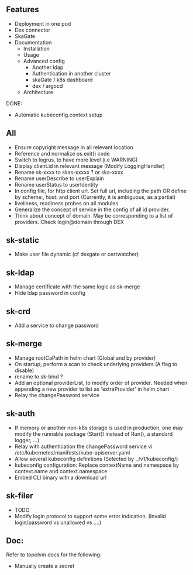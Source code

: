 
## Features

- Deployment in one pod
- Dex connector
- SkaGate
- Documentation
  - Installation
  - Usage
  - Advanced config
    - Another ldap
    - Authentication in another cluster
    - skaGate / k8s dashboard
    - dex / argocd
  - Architecture

DONE:
- Automatic kubeconfig.context setup

## All

- Ensure copyright message in all relevant location
- Reference and normalize os.exit() code
- Switch to logrus, to have more level (i.e WARNING)
- Display client.id in relevant message (Modify LoggingHandler)
- Rename sk-xxxx to skas-xxxxx ? or ska-xxxx
- Rename userDescribe to userExplain
- Rename userStatus to userIdentity
- In config file, for http client url. Set full url, including the path OR define by scheme:, host: and port (Currently, it is ambiguous, as a partial)
- liveliness, readiness probes on all modules
- Generalize the concept of service in the config of all id provider.
- Think about concept of domain. May be corresponding to a list of providers. Check login@domain through DEX
 
## sk-static

- Make user file dynamic (cf dexgate or certwatcher)

## sk-ldap

- Manage certificate with the same logic as sk-merge
- Hide ldap password in config

## sk-crd

- Add a service to change password

## sk-merge

- Manage rootCaPath in helm chart (Global and by provider)
- On startup, perform a scan to check underlying providers (A flag to disable)
- rename to sk-bind ?
- Add an optional providerList, to modify order of provider. Needed when appending a new provider to list as 'extraProvider' in helm chart
- Relay the changePassword service

## sk-auth

- If memory or another non-k8s storage is used in production, one may modify the runnable package (Start() instead of Run(), a standard logger, ...)
- Relay with authentication the changePassword service
  vi /etc/kubernetes/manifests/kube-apiserver.yaml
- Allow several kubeconfig definitions (Selected by ../v1/kubeconfig/<id>)
- kubeconfig configuration: Replace contextName and namespace by context.name and context.namespace
- Embed CLI binary with a download url

## sk-filer

- TODO
- Modify login protocol to support some error indication. (Invalid login/password vs unallowed vs ....)

## Doc:

Refer to topolvm docs for the following:
- Manually create a secret



